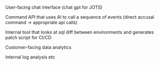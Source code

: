 User-facing chat interface (chat gpt for JOTS)

Command API that uses AI to call a sequence of events (direct accusal command -> appropriate api calls)

Internal tool that looks at sql diff between environments and generates patch script for CI/CD

Customer-facing data analytics

Internal log analysis etc





